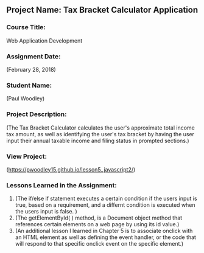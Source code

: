 ## Project Name:  Tax Bracket Calculator Application

### Course Title:
Web Application Development

### Assignment Date:  
(February 28, 2018)

### Student Name:  
(Paul Woodley)

### Project Description:
(The Tax Bracket Calculator calculates the user's approximate total income tax amount, as well as identifying the user's tax bracket by having the user input their annual taxable income and filing status in prompted sections.)

### View Project:
(https://pwoodley15.github.io/lesson5_javascript2/)

### Lessons Learned in the Assignment:
1. (The if/else if statement executes a certain condition if the users input is true, based on a requirement, and a differnt condition is executed when  the users input is false. )
2. (The getElementById( ) method, is a Document object method that references certain elements
on a web page by using its id value.)
3. (An additional lesson I learned in Chapter 5 is to associate onclick with an HTML element as well as defining the event handler, or the code that will respond to that specific onclick event on the specific element.)

